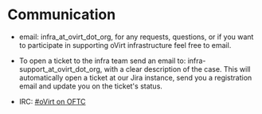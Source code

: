 
Communication
=============

* email: infra_at_ovirt_dot_org, for any requests, questions, or if you want
to participate in supporting oVirt infrastructure feel free to email.

* To open a ticket to the infra team send an email to: infra-support_at_ovirt_dot_org,
with a clear description of the case. This will automatically open a ticket at
our Jira instance, send you a registration email and update you on the
ticket's status.

* IRC: [#oVirt on OFTC][irc_contact]

  [irc_contact]: irc://irc.oftc.net/#oVirt

